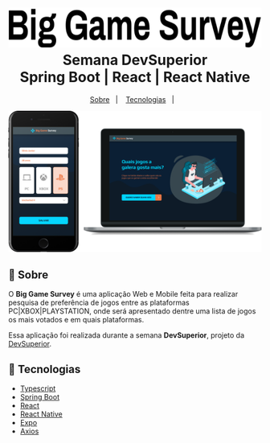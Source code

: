 <h1 align="center">
    <img alt="Proffy" src=".github/logo.svg" height="80px" />
    <br>Semana DevSuperior<br/>
   Spring Boot | React | React Native
</h1>


<p align="center">
  <a href="#bookmark-sobre">Sobre</a>&nbsp;&nbsp;&nbsp;|&nbsp;&nbsp;&nbsp;
  <a href="#rocket-tecnologias">Tecnologias</a>&nbsp;&nbsp;&nbsp;|&nbsp;&nbsp;&nbsp;
</p>

<p align="center">
  <img alt="design do projeto" width="650px" src="./.github/layout.png" />
<p>

## :bookmark: Sobre

O **Big Game Survey** é uma aplicação Web e Mobile feita para realizar pesquisa de preferência de jogos entre as plataformas PC|XBOX|PLAYSTATION, onde será apresentado dentre uma lista de jogos os mais votados e em quais plataformas.
  
Essa aplicação foi realizada durante a semana **DevSuperior**, projeto da [DevSuperior](https://devsuperior.com.br/).

## :rocket: Tecnologias

-  [Typescript](https://www.typescriptlang.org/)
-  [Spring Boot](https://spring.io/projects/spring-boot)
-  [React](https://reactjs.org/)
-  [React Native](http://facebook.github.io/react-native/)
-  [Expo](https://expo.io/)
-  [Axios](https://github.com/axios/axios)

